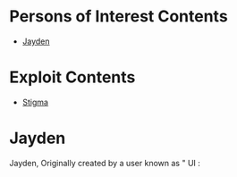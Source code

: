 # Persons of Interest Contents
* [Jayden](#Jayden)


# Exploit Contents

* [Stigma](#stigma)

# Jayden
Jayden, Originally created by a user known as "
UI :


